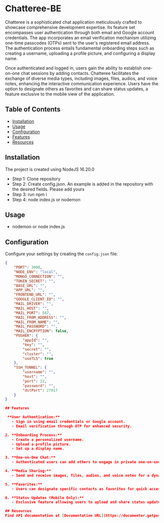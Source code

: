 # Chatteree-BE
Chatteree is a sophisticated chat application meticulously crafted to showcase comprehensive development expertise. Its feature set encompasses user authentication through both email and Google account credentials. The app incorporates an email verification mechanism utilizing one-time passcodes (OTPs) sent to the user's registered email address. The authentication process entails fundamental onboarding steps such as creating a username, uploading a profile picture, and configuring a display name.

Once authenticated and logged in, users gain the ability to establish one-on-one chat sessions by adding contacts. Chatteree facilitates the exchange of diverse media types, including images, files, audios, and voice notes, enhancing the interactive communication experience. Users have the option to designate others as favorites and can share status updates, a feature exclusive to the mobile view of the application.

## Table of Contents
- [Installation](#installation)
- [Usage](#usage)
- [Configuration](#configuration)
- [Features](#features)
- [Resources](#resources)

## Installation
The project is created using NodeJS 16.20.0
- Step 1: Clone repository
- Step 2: Create config.json. An example is added in the repository with the desired fields. Please add yours
- Step 3: run npm i
- Step 4: node index.js or nodemon

## Usage
- nodemon or node index.js

## Configuration
Configure your settings by creating the `config.json` file:
```json
{
    "PORT": 3000,
    "NODE_ENV": "local",
    "MONGO_CONNECTION": "",
    "TOKEN_SECRET": "",
    "BASE_URL": "",
    "APP_URL": "",
    "FRONTEND_URL": "",
    "GOOGLE_CLIENT_ID": "",
    "MAIL_DRIVER": "",
    "MAIL_HOST": "",
    "MAIL_PORT": 587,
    "MAIL_FROM_ADDRESS": "",
    "MAIL_FROM_NAME": "",
    "MAIL_PASSWORD": "",
    "MAIL_ENCRYPTION": false,
    "PUSHER": {
        "appId": "",
        "key": "",
        "secret": "",
        "cluster": "",
        "useTLS": true
    },
    "SSH_TUNNEL": {
        "username": "",
        "host": "",
        "port": 22,
        "password": "",
        "dstPort": 27017
    }
}

## Features

 **User Authentication:**
   - Sign in using email credentials or Google account.
   - Email verification through OTP for enhanced security.

2. **Onboarding Process:**
   - Create a personalized username.
   - Upload a profile picture.
   - Set up a display name.

3. **One-on-One Chat:**
   - Authenticated users can add others to engage in private one-on-one conversations.

4. **Media Sharing:**
   - Send and receive images, files, audios, and voice notes for a dynamic communication experience.

5. **Favorites:**
   - Users can designate specific contacts as favorites for quick access.

6. **Status Updates (Mobile Only):**
   - Exclusive feature allowing users to upload and share status updates, available in the mobile view.

## Resources
Find API documentation at [Documentation URL](https://documenter.getpostman.com/view/2109607/2sA2rDvLKD).